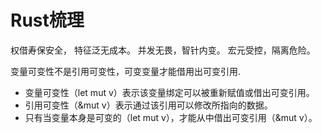 # Rust梳理

权借寿保安全， 
特征泛无成本。
并发无畏，智针内变。
宏元受控，隔离危险。

变量可变性不是引用可变性，可变变量才能借用出可变引用.
- 变量可变性（let mut v）表示该变量绑定可以被重新赋值或借出可变引用。
- 引用可变性（&mut v）表示通过该引用可以修改所指向的数据。
- 只有当变量本身是可变的（let mut v），才能从中借出可变引用（&mut v）。

